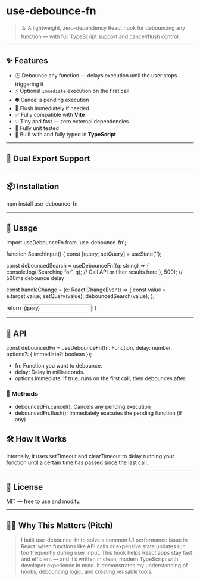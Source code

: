 
# use-debounce-fn

> 🪝 A lightweight, zero-dependency React hook for debouncing any function — with full TypeScript support and cancel/flush control.

---

## ✨ Features

- 🕒 Debounce any function — delays execution until the user stops triggering it
- ⚡️ Optional `immediate` execution on the first call
- ⛔️ Cancel a pending execution
- 🚀 Flush immediately if needed
- ✅ Fully compatible with **Vite**
- 💡 Tiny and fast — zero external dependencies
- 🧪 Fully unit tested
- 🧠 Built with and fully typed in **TypeScript**

---

## 🔄 Dual Export Support
---

## 📦 Installation

npm install use-debounce-fn

---

## 🔧 Usage

import useDebounceFn from 'use-debounce-fn';

function SearchInput() {
  const [query, setQuery] = useState('');

  const debouncedSearch = useDebounceFn((q: string) => {
    console.log('Searching for', q);
    // Call API or filter results here
  }, 500); // 500ms debounce delay

  const handleChange = (e: React.ChangeEvent<HTMLInputElement>) => {
    const value = e.target.value;
    setQuery(value);
    debouncedSearch(value);
  };

  return <input value={query} onChange={handleChange} />;
}

---

## 🧰 API

const debouncedFn = useDebounceFn(fn: Function, delay: number, options?: {
  immediate?: boolean
});

- fn: Function you want to debounce.
- delay: Delay in milliseconds.
- options.immediate: If true, runs on the first call, then debounces after.

### 🔁 Methods

- debouncedFn.cancel(): Cancels any pending execution
- debouncedFn.flush(): Immediately executes the pending function (if any)


## 🛠 How It Works

Internally, it uses setTimeout and clearTimeout to delay running your function until a certain time has passed since the last call.

---

## 📄 License

MIT — free to use and modify.

---

## 🧑‍💼 Why This Matters (Pitch)

> I built use-debounce-fn to solve a common UI performance issue in React: when functions like API calls or expensive state updates run too frequently during user input. This hook helps React apps stay fast and efficient — and it’s written in clean, modern TypeScript with developer experience in mind. It demonstrates my understanding of hooks, debouncing logic, and creating reusable tools.
